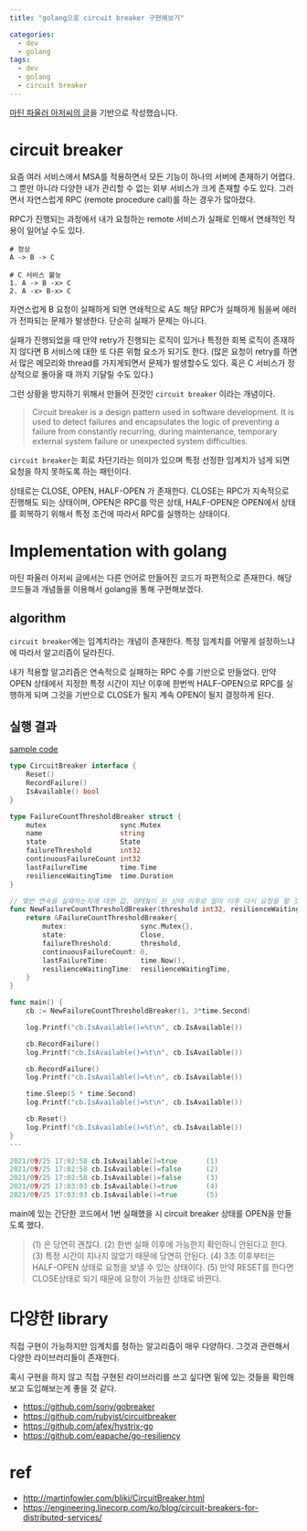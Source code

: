 ```yaml
---
title: "golang으로 circuit breaker 구현해보기"

categories:
  - dev
  - golang
tags:
  - dev
  - golang
  - circuit breaker
---
```


[마틴 파울러 아저씨의 글](http://martinfowler.com/bliki/CircuitBreaker.html)을 기반으로 작성했습니다.

# circuit breaker

요즘 여러 서비스에서 MSA를 적용하면서 모든 기능이 하나의 서버에 존재하기 어렵다. 그 뿐만 아니라 다양한 내가 관리할 수 없는 외부 서비스가 크게 존재할 수도 있다. 그러면서 자연스럽게 RPC (remote procedure call)를 하는 경우가 많아졌다. 

RPC가 진행되는 과정에서 내가 요청하는 remote 서비스가 실패로 인해서 연쇄적인 작용이 일어날 수도 있다.

```
# 정상
A -> B -> C

# C 서비스 불능
1. A -> B -x> C
2. A -x> B-x> C
```

자연스럽게 B 요청이 실패하게 되면 연쇄적으로 A도 해당 RPC가 실패하게 됨을써 에러가 전파되는 문제가 발생한다. 단순히 실패가 문제는 아니다. 

실패가 진행되었을 때 만약 retry가 진행되는 로직이 있거나 특정한 회복 로직이 존재하지 않다면 B 서비스에 대한 또 다른 위험 요소가 되기도 한다. (많은 요청이 retry를 하면서 많은 메모리와 thread를 가지게되면서 문제가 발생할수도 있다. 혹은 C 서비스가 정상적으로 돌아올 때 까지 기달릴 수도 있다.)

그런 상황을 방지하기 위해서 만들어 진것인 `circuit breaker` 이라는 개념이다. 

> Circuit breaker is a design pattern used in software development. It is used to detect failures and encapsulates the logic of preventing a failure from constantly recurring, during maintenance, temporary external system failure or unexpected system difficulties.

`circuit breaker`는 회로 차단기라는 의미가 있으며 특정 선정한 임계치가 넘게 되면 요청을 하지 못하도록 하는 패턴이다.

상태로는 CLOSE, OPEN, HALF-OPEN 가 존재한다. CLOSE는 RPC가 지속적으로 진행해도 되는 상태이며, OPEN은 RPC를 막은 상태, HALF-OPEN은 OPEN에서 상태를 회복하기 위해서 특정 조건에 따라서 RPC를 실행하는 상태이다. 

# Implementation with golang

마틴 파울러 아저씨 글에서는 다른 언어로 만들어진 코드가 파편적으로 존재한다. 해당 코드들과 개념들을 이용해서 golang을 통해 구현해보겠다.

## algorithm

`circuit breaker`에는 임계치라는 개념이 존재한다. 특정 임계치를 어떻게 설정하느냐에 따라서 알고리즘이 달라진다. 

내가 적용할 알고리즘은 연속적으로 실패하는 RPC 수를 기반으로 만들었다. 만약 OPEN 상태에서 지정한 특정 시간이 지난 이후에 한번씩 HALF-OPEN으로 RPC를 실행하게 되며 그것을 기반으로 CLOSE가 될지 계속 OPEN이 될지 결정하게 된다.

## 실행 결과

[sample code](https://github.com/BaeJi77/blog-code/tree/main/2021-09/go-circuit-breaker)

``` go
type CircuitBreaker interface {
	Reset()
	RecordFailure()
	IsAvailable() bool
}

type FailureCountThresholdBreaker struct {
	mutex                  sync.Mutex
	name                   string
	state                  State
	failureThreshold       int32
	continuousFailureCount int32
	lastFailureTime        time.Time
	resilienceWaitingTime  time.Duration
}

// 몇번 연속을 실패하는지에 대한 값. OPEN이 된 상태 이후로 얼마 이후 다시 요청을 할 것인지에 대한 시간 값을 받음
func NewFailureCountThresholdBreaker(threshold int32, resilienceWaitingTime time.Duration) CircuitBreaker {
	return &FailureCountThresholdBreaker{
		mutex:                  sync.Mutex{},
		state:                  Close,
		failureThreshold:       threshold,
		continuousFailureCount: 0,
		lastFailureTime:        time.Now(),
		resilienceWaitingTime:  resilienceWaitingTime,
	}
}
```

``` go
func main() {
	cb := NewFailureCountThresholdBreaker(1, 3*time.Second)

	log.Printf("cb.IsAvailable()=%t\n", cb.IsAvailable())

	cb.RecordFailure()
	log.Printf("cb.IsAvailable()=%t\n", cb.IsAvailable())

	cb.RecordFailure()
	log.Printf("cb.IsAvailable()=%t\n", cb.IsAvailable())

	time.Sleep(5 * time.Second)
	log.Printf("cb.IsAvailable()=%t\n", cb.IsAvailable())

	cb.Reset()
	log.Printf("cb.IsAvailable()=%t\n", cb.IsAvailable())
}
---

2021/09/25 17:02:58 cb.IsAvailable()=true       (1)
2021/09/25 17:02:58 cb.IsAvailable()=false      (2)
2021/09/25 17:02:58 cb.IsAvailable()=false      (3)
2021/09/25 17:03:03 cb.IsAvailable()=true       (4)
2021/09/25 17:03:03 cb.IsAvailable()=true       (5)
```

main에 있는 간단한 코드에서 1번 실패했을 시 circuit breaker 상태를 OPEN을 만들도록 했다.

> (1) 은 당연히 괜찮다.
> (2) 한번 실패 이후에 가능한지 확인하니 안된다고 한다.
> (3) 특정 시간이 지나지 않았기 때문에 당연히 안된다.
> (4) 3초 이후부터는 HALF-OPEN 상태로 요청을 보낼 수 있는 상태이다.
> (5) 만약 RESET를 한다면 CLOSE상태로 되기 때문에 요청이 가능한 상태로 바뀐다.

# 다양한 library
직접 구현이 가능하지만 임계치를 정하는 알고리즘이 매우 다양하다. 그것과 관련해서 다양한 라이브러리들이 존재한다.

혹시 구현을 하지 않고 직접 구현된 라이브러리를 쓰고 싶다면 밑에 있는 것들을 확인해보고 도입해보는게 좋을 것 같다.

- https://github.com/sony/gobreaker
- https://github.com/rubyist/circuitbreaker
- https://github.com/afex/hystrix-go
- https://github.com/eapache/go-resiliency


# ref
- http://martinfowler.com/bliki/CircuitBreaker.html
- https://engineering.linecorp.com/ko/blog/circuit-breakers-for-distributed-services/

